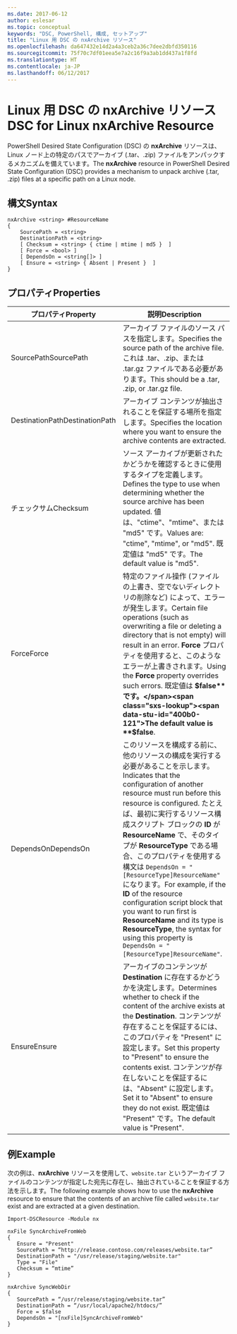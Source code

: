```yaml
---
ms.date: 2017-06-12
author: eslesar
ms.topic: conceptual
keywords: "DSC, PowerShell, 構成, セットアップ"
title: "Linux 用 DSC の nxArchive リソース"
ms.openlocfilehash: da647432e14d2a4a3ceb2a36c7dee2dbfd350116
ms.sourcegitcommit: 75f70c7df01eea5e7a2c16f9a3ab1dd437a1f8fd
ms.translationtype: HT
ms.contentlocale: ja-JP
ms.lasthandoff: 06/12/2017
---
```

# <a name="dsc-for-linux-nxarchive-resource"></a><span data-ttu-id="400b0-103">Linux 用 DSC の nxArchive リソース</span><span class="sxs-lookup"><span data-stu-id="400b0-103">DSC for Linux nxArchive Resource</span></span>

<span data-ttu-id="400b0-104">PowerShell Desired State Configuration (DSC) の **nxArchive** リソースは、Linux ノード上の特定のパスでアーカイブ (.tar、.zip) ファイルをアンパックするメカニズムを備えています。</span><span class="sxs-lookup"><span data-stu-id="400b0-104">The **nxArchive** resource in PowerShell Desired State Configuration (DSC) provides a mechanism to unpack archive (.tar, .zip) files at a specific path on a Linux node.</span></span>

## <a name="syntax"></a><span data-ttu-id="400b0-105">構文</span><span class="sxs-lookup"><span data-stu-id="400b0-105">Syntax</span></span>

```
nxArchive <string> #ResourceName
{
    SourcePath = <string>
    DestinationPath = <string>
    [ Checksum = <string> { ctime | mtime | md5 }  ]
    [ Force = <bool> ]
    [ DependsOn = <string[]> ]
    [ Ensure = <string> { Absent | Present }  ]
}
```

## <a name="properties"></a><span data-ttu-id="400b0-106">プロパティ</span><span class="sxs-lookup"><span data-stu-id="400b0-106">Properties</span></span>

|  <span data-ttu-id="400b0-107">プロパティ</span><span class="sxs-lookup"><span data-stu-id="400b0-107">Property</span></span> |  <span data-ttu-id="400b0-108">説明</span><span class="sxs-lookup"><span data-stu-id="400b0-108">Description</span></span> | 
|---|---|
| <span data-ttu-id="400b0-109">SourcePath</span><span class="sxs-lookup"><span data-stu-id="400b0-109">SourcePath</span></span>| <span data-ttu-id="400b0-110">アーカイブ ファイルのソース パスを指定します。</span><span class="sxs-lookup"><span data-stu-id="400b0-110">Specifies the source path of the archive file.</span></span> <span data-ttu-id="400b0-111">これは .tar、.zip、または .tar.gz ファイルである必要があります。</span><span class="sxs-lookup"><span data-stu-id="400b0-111">This should be a .tar, .zip, or .tar.gz file.</span></span> | 
| <span data-ttu-id="400b0-112">DestinationPath</span><span class="sxs-lookup"><span data-stu-id="400b0-112">DestinationPath</span></span>| <span data-ttu-id="400b0-113">アーカイブ コンテンツが抽出されることを保証する場所を指定します。</span><span class="sxs-lookup"><span data-stu-id="400b0-113">Specifies the location where you want to ensure the archive contents are extracted.</span></span>| 
| <span data-ttu-id="400b0-114">チェックサム</span><span class="sxs-lookup"><span data-stu-id="400b0-114">Checksum</span></span>| <span data-ttu-id="400b0-115">ソース アーカイブが更新されたかどうかを確認するときに使用するタイプを定義します。</span><span class="sxs-lookup"><span data-stu-id="400b0-115">Defines the type to use when determining whether the source archive has been updated.</span></span> <span data-ttu-id="400b0-116">値は、"ctime"、"mtime"、または "md5" です。</span><span class="sxs-lookup"><span data-stu-id="400b0-116">Values are: "ctime", "mtime", or "md5".</span></span> <span data-ttu-id="400b0-117">既定値は "md5" です。</span><span class="sxs-lookup"><span data-stu-id="400b0-117">The default value is "md5".</span></span>| 
| <span data-ttu-id="400b0-118">Force</span><span class="sxs-lookup"><span data-stu-id="400b0-118">Force</span></span>| <span data-ttu-id="400b0-119">特定のファイル操作 (ファイルの上書き、空でないディレクトリの削除など) によって、エラーが発生します。</span><span class="sxs-lookup"><span data-stu-id="400b0-119">Certain file operations (such as overwriting a file or deleting a directory that is not empty) will result in an error.</span></span> <span data-ttu-id="400b0-120">**Force** プロパティを使用すると、このようなエラーが上書きされます。</span><span class="sxs-lookup"><span data-stu-id="400b0-120">Using the **Force** property overrides such errors.</span></span> <span data-ttu-id="400b0-121">既定値は **$false** です。</span><span class="sxs-lookup"><span data-stu-id="400b0-121">The default value is **$false**.</span></span>| 
| <span data-ttu-id="400b0-122">DependsOn</span><span class="sxs-lookup"><span data-stu-id="400b0-122">DependsOn</span></span> | <span data-ttu-id="400b0-123">このリソースを構成する前に、他のリソースの構成を実行する必要があることを示します。</span><span class="sxs-lookup"><span data-stu-id="400b0-123">Indicates that the configuration of another resource must run before this resource is configured.</span></span> <span data-ttu-id="400b0-124">たとえば、最初に実行するリソース構成スクリプト ブロックの **ID** が **ResourceName** で、そのタイプが **ResourceType** である場合、このプロパティを使用する構文は `DependsOn = "[ResourceType]ResourceName"` になります。</span><span class="sxs-lookup"><span data-stu-id="400b0-124">For example, if the **ID** of the resource configuration script block that you want to run first is **ResourceName** and its type is **ResourceType**, the syntax for using this property is `DependsOn = "[ResourceType]ResourceName"`.</span></span>| 
| <span data-ttu-id="400b0-125">Ensure</span><span class="sxs-lookup"><span data-stu-id="400b0-125">Ensure</span></span>| <span data-ttu-id="400b0-126">アーカイブのコンテンツが **Destination** に存在するかどうかを決定します。</span><span class="sxs-lookup"><span data-stu-id="400b0-126">Determines whether to check if the content of the archive exists at the **Destination**.</span></span> <span data-ttu-id="400b0-127">コンテンツが存在することを保証するには、このプロパティを "Present" に設定します。</span><span class="sxs-lookup"><span data-stu-id="400b0-127">Set this property to "Present" to ensure the contents exist.</span></span> <span data-ttu-id="400b0-128">コンテンツが存在しないことを保証するには、"Absent" に設定します。</span><span class="sxs-lookup"><span data-stu-id="400b0-128">Set it to "Absent" to ensure they do not exist.</span></span> <span data-ttu-id="400b0-129">既定値は "Present" です。</span><span class="sxs-lookup"><span data-stu-id="400b0-129">The default value is "Present".</span></span>| 

## <a name="example"></a><span data-ttu-id="400b0-130">例</span><span class="sxs-lookup"><span data-stu-id="400b0-130">Example</span></span>

<span data-ttu-id="400b0-131">次の例は、**nxArchive** リソースを使用して、`website.tar` というアーカイブ ファイルのコンテンツが指定した宛先に存在し、抽出されていることを保証する方法を示します。</span><span class="sxs-lookup"><span data-stu-id="400b0-131">The following example shows how to use the **nxArchive** resource to ensure that the contents of an archive file called `website.tar` exist and are extracted at a given destination.</span></span>

```
Import-DSCResource -Module nx 

nxFile SyncArchiveFromWeb
{
   Ensure = "Present"
   SourcePath = “http://release.contoso.com/releases/website.tar”
   DestinationPath = "/usr/release/staging/website.tar"
   Type = "File"
   Checksum = “mtime”
}

nxArchive SyncWebDir
{
   SourcePath = “/usr/release/staging/website.tar”
   DestinationPath = “/usr/local/apache2/htdocs/”
   Force = $false
   DependsOn = "[nxFile]SyncArchiveFromWeb"
} 
```


